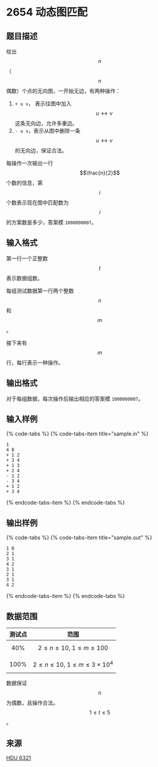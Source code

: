# 2654 动态图匹配

## 题目描述

给出 $$n$$（$$n$$ 偶数）个点的无向图，一开始无边，有两种操作：

1. `+ u v`， 表示往图中加入 $$u \leftrightarrow v$$ 这条无向边，允许多重边。
2. `- u v`，表示从图中删除一条 $$u \leftrightarrow v$$ 的无向边，保证合法。

每操作一次输出一行 $$\frac{n}{2}$$ 个数的信息，第 $$i$$ 个数表示现在图中匹配数为 $$i$$ 的方案数是多少，答案模 `1000000007`。

## 输入格式

第一行一个正整数 $$t$$ 表示数据组数。

每组测试数据第一行两个整数 $$n$$ 和 $$m$$。

接下来有 $$m$$ 行，每行表示一种操作。

## 输出格式

对于每组数据，每次操作后输出相应的答案模 `1000000007`。

## 输入样例

{% code-tabs %}
{% code-tabs-item title="sample.in" %}
```text
1
4 8
+ 1 2
+ 3 4
+ 1 3
+ 2 4
- 1 2
- 3 4
+ 1 2
+ 3 4
```
{% endcode-tabs-item %}
{% endcode-tabs %}

## 输出样例

{% code-tabs %}
{% code-tabs-item title="sample.out" %}
```text
1 0
2 1
3 1
4 2
3 1
2 1
3 1
4 2
```
{% endcode-tabs-item %}
{% endcode-tabs %}

## 数据范围

| 测试点 | 范围 |
| :---: | :---: |
| 40% | $$2 \leq n \leq 10,\ 1 \leq m \leq 100$$ |
| 100% | $$2 \leq n \leq 10,\ 1 \leq m \leq 3 \times 10^4$$ |

数据保证 $$n$$ 为偶数，且操作合法。$$1 \leq t \leq 5$$。

## 来源

[HDU 6321](http://acm.hdu.edu.cn/showproblem.php?pid=6321)

